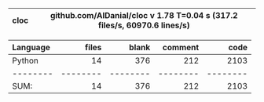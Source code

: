 cloc|github.com/AlDanial/cloc v 1.78  T=0.04 s (317.2 files/s, 60970.6 lines/s)
--- | ---

Language|files|blank|comment|code
:-------|-------:|-------:|-------:|-------:
Python|14|376|212|2103
--------|--------|--------|--------|--------
SUM:|14|376|212|2103
